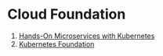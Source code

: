 # Cloud Foundation

1. [Hands-On Microservices with Kubernetes](./cloud/MicroservicesKubernetes.md)
2. [Kubernetes Foundation](./cloud/KubernetesFoundation.md)